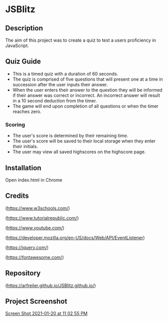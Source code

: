 # JSBlitz

## Description
The aim of this project was to create a quiz to test a users proficiency in JavaScript.

## Quiz Guide
* This is a timed quiz with a duration of 60 seconds.
* The quiz is comprised of five questions that will present one at a time in succession     after the user inputs their answer.
* When the user enters their answer to the question they will be informed if their answer was correct or incorrect. An incorrect answer will result in a 10 second deduction from the timer.
* The game will end upon completion of all questions or when the timer reaches zero.

### Scoring
* The user's score is determined by their remaining time.
* The user's score will be saved to their local storage when they enter their initials.
* The user may view all saved highscores on the highscore page.

## Installation
Open index.html in Chrome

## Credits
(https://www.w3schools.com/)

(https://www.tutorialrepublic.com/)

(https://www.youtube.com/)

(https://developer.mozilla.org/en-US/docs/Web/API/EventListener)

(https://jquery.com/)

(https://fontawesome.com/)

## Repository

(https://arfreiler.github.io/JSBlitz.github.io/)

## Project Screenshot
[Screen Shot 2021-01-20 at 11 02 55 PM](https://user-images.githubusercontent.com/75546695/105280979-17005400-5b79-11eb-8244-e4dd5c895310.png)




